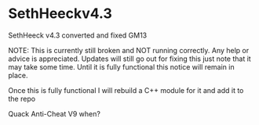 # SethHeeckv4.3
SethHeeck v4.3 converted and fixed GM13

NOTE: This is currently still broken and NOT running correctly. Any help or advice is appreciated. Updates will still go out for fixing this just note
that it may take some time. Until it is fully functional this notice will remain in place.

Once this is fully functional I will rebuild a C++ module for it and add it to the repo

Quack Anti-Cheat V9 when?
